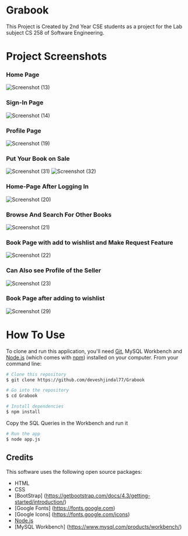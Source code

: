 # Grabook
This Project is Created by 2nd Year CSE students as a project for the Lab subject CS 258 of Software Engineering.

# Project Screenshots
### Home Page
![Screenshot (13)](https://user-images.githubusercontent.com/87379004/180820580-3ea6c2c5-01d2-4054-b81d-ee04419984e7.png)
### Sign-In Page
![Screenshot (14)](https://user-images.githubusercontent.com/87379004/180820990-23a4c6f6-c965-4133-b9c6-9ac7ddf9b7a5.png)
### Profile Page
![Screenshot (19)](https://user-images.githubusercontent.com/87379004/180821047-070ca5a2-78bd-4a7a-bca2-6ec4e8b43f2e.png)
### Put Your Book on Sale
![Screenshot (31)](https://user-images.githubusercontent.com/87379004/180821117-c71bdcdc-eb29-4481-bdf1-26e845d343fa.png)
![Screenshot (32)](https://user-images.githubusercontent.com/87379004/180821126-49165456-1502-4fb8-be79-6046c5177bfa.png)
### Home-Page After Logging In
![Screenshot (20)](https://user-images.githubusercontent.com/87379004/180821128-8d4b616c-2b7a-4019-95dc-40f0adee4a89.png)
### Browse And Search For Other Books
![Screenshot (21)](https://user-images.githubusercontent.com/87379004/180821132-cb43b804-f380-415b-b009-cfb103816f37.png)
### Book Page with add to wishlist and Make Request Feature
![Screenshot (22)](https://user-images.githubusercontent.com/87379004/180821135-bda7a013-ec89-4a6c-8ec0-07fb7eaf1056.png)
### Can Also see Profile of the Seller
![Screenshot (23)](https://user-images.githubusercontent.com/87379004/180821136-b0dc53c3-bb05-4c16-9f7d-9054be0ea789.png)
### Book Page after adding to wishlist
![Screenshot (29)](https://user-images.githubusercontent.com/87379004/180821138-507af2d7-7369-4fa8-9532-c592ce819266.png)


# How To Use

To clone and run this application, you'll need [Git](https://git-scm.com), MySQL Workbench and [Node.js](https://nodejs.org/en/download/) (which comes with [npm](http://npmjs.com)) installed on your computer.  From your command line:

```bash
# Clone this repository
$ git clone https://github.com/deveshjindal77/Grabook

# Go into the repository
$ cd Grabook

# Install dependencies
$ npm install
```
Copy the SQL Queries in the Workbench and run it
```bash
# Run the app
$ node app.js
```


## Credits

This software uses the following open source packages:

- HTML
- CSS
- [BootStrap] (https://getbootstrap.com/docs/4.3/getting-started/introduction/)
- [Google Fonts] (https://fonts.google.com)
- [Google Icons] (https://fonts.google.com/icons)
- [Node.js](https://nodejs.org/)
- [MySQL Workbench] (https://www.mysql.com/products/workbench/)
